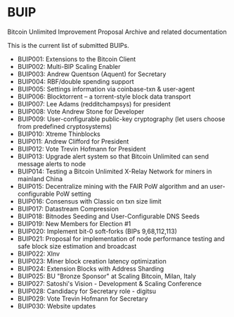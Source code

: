 # BUIP
Bitcoin Unlimited Improvement Proposal Archive and related documentation

This is the current list of submitted BUIPs.

* BUIP001: Extensions to the Bitcoin Client 
* BUIP002: Multi-BIP Scaling Enabler 
* BUIP003: Andrew Quentson (Aquent) for Secretary 
* BUIP004: RBF/double spending support 
* BUIP005: Settings information via coinbase-txn & user-agent 
* BUIP006: Blocktorrent – a torrent-style block data transport 
* BUIP007: Lee Adams (redditchampsys) for president 
* BUIP008: Vote Andrew Stone for Developer 
* BUIP009: User-configurable public-key cryptography (let users choose from predefined cryptosystems) 
* BUIP010: Xtreme Thinblocks 
* BUIP011: Andrew Clifford for President 
* BUIP012: Vote Trevin Hofmann for President 
* BUIP013: Upgrade alert system so that Bitcoin Unlimited can send message alerts to node 
* BUIP014: Testing a Bitcoin Unlimited X-Relay Network for miners in mainland China 
* BUIP015: Decentralize mining with the FAIR PoW algorithm and an user-configurable PoW setting 
* BUIP016: Consensus with Classic on txn size limit 
* BUIP017: Datastream Compression 
* BUIP018: Bitnodes Seeding and User-Configurable DNS Seeds 
* BUIP019: New Members for Election #1 
* BUIP020: Implement bit-0 soft-forks (BIPs 9,68,112,113) 
* BUIP021: Proposal for implementation of node performance testing and safe block size estimation and broadcast 
* BUIP022: XInv 
* BUIP023: Miner block creation latency optimization 
* BUIP024: Extension Blocks with Address Sharding 
* BUIP025: BU "Bronze Sponsor" at Scaling Bitcoin, Milan, Italy 
* BUIP027: Satoshi's Vision - Development &amp; Scaling Conference 
* BUIP028: Candidacy for Secretary role - digitsu 
* BUIP029: Vote Trevin Hofmann for Secretary 
* BUIP030: Website updates 
